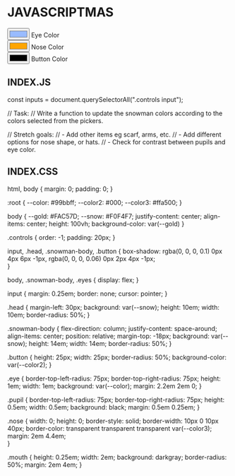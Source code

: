 # JAVASCRIPTMAS
<html>
   <head>
      <link rel="stylesheet" href="index.css">
   </head>
   <body>
      <div class="snowman">
         <div class="head">
            <div class="eyes">
               <div class="eye">
                  <div class="pupil"></div>
               </div>
               <div class="eye">
                  <div class="pupil"></div>
               </div>
            </div>
            <div class="nose"></div>
            <div class="mouth"></div>
         </div>
         <div class="snowman-body">
            <div class="button"></div>
            <div class="button"></div>
            <div class="button"></div>
         </div>
      </div>
      <div class="controls">
         <div>
            <input id="color" type="color" name="color" value="#99bbff"/> 
            <label for="color">Eye Color</label>
         </div>
         <div>
            <input id="color3" type="color" name="color3" value="#ffa500"/> 
            <label for="color3">Nose Color</label>
         </div>
         <div>
            <input id="color2" type="color" name="color2" value="#000"/>
            <label for="color2">Button Color</label>
         </div>
      </div>
      <script src="index.pack.js"></script>
   </body>
</html>

## INDEX.JS

  const inputs = document.querySelectorAll(".controls input");

// Task:
// Write a function to update the snowman colors according to the colors selected from the pickers.

// Stretch goals:
// - Add other items eg scarf, arms, etc.
// - Add different options for nose shape, or hats.
// - Check for contrast between pupils and eye color.

## INDEX.CSS

html, body {
    margin: 0;
    padding: 0;
}

:root {
  --color: #99bbff;
  --color2: #000;
  --color3: #ffa500;
}

body {
  --gold: #FAC57D;
  --snow: #F0F4F7;
  justify-content: center;
  align-items: center;
  height: 100vh;
  background-color: var(--gold)
}

.controls {
  order: -1;
  padding: 20px;
}

input,
.head,
.snowman-body,
.button {
  box-shadow: rgba(0, 0, 0, 0.1) 0px 4px 6px -1px, rgba(0, 0, 0, 0.06) 0px 2px 4px -1px;  
}

body,
.snowman-body,
.eyes {
    display: flex;
}

input {
  margin: 0.25em; 
  border: none;
  cursor: pointer;
}

.head {
  margin-left: 30px;
  background: var(--snow);
  height: 10em;
  width: 10em;
  border-radius: 50%;
}

.snowman-body {
  flex-direction: column;
  justify-content: space-around;
  align-items: center;
  position: relative;
  margin-top: -18px;
  background: var(--snow);
  height: 14em;
  width: 14em;
  border-radius: 50%;
}

.button {
  height: 25px;
  width: 25px;
  border-radius: 50%;
  background-color: var(--color2);
}

.eye {
  border-top-left-radius: 75px;
  border-top-right-radius: 75px;
  height: 1em;
  width: 1em;
  background: var(--color);
  margin: 2.2em 2em 0;
}

.pupil {
  border-top-left-radius: 75px;
  border-top-right-radius: 75px;
  height: 0.5em;
  width: 0.5em;
  background: black;
  margin: 0.5em 0.25em;
}

.nose {
  width: 0;
  height: 0;
  border-style: solid;
  border-width: 10px 0 10px 40px;
  border-color: transparent transparent transparent var(--color3);
  margin: 2em 4.4em;  
}

.mouth {
  height: 0.25em;
  width: 2em;
  background: darkgray;
  border-radius: 50%;
  margin: 2em 4em;
}
